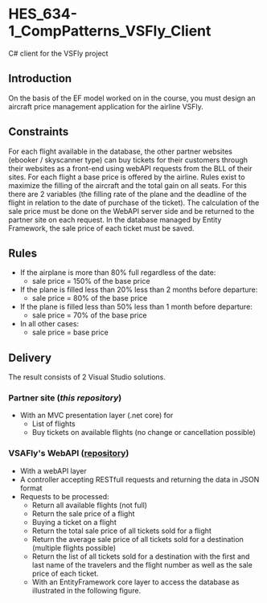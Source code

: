 # HES_634-1_CompPatterns_VSFly_Client
C# client for the VSFly project

## Introduction
On the basis of the EF model worked on in the course, you must design an aircraft price management application for the airline VSFly.

## Constraints
For each flight available in the database, the other partner websites (ebooker / skyscanner type) can buy tickets for their customers through their websites as a front-end using webAPI requests from the BLL of their sites.
For each flight a base price is offered by the airline. Rules exist to maximize the filling of the aircraft and the total gain on all seats. For this there are 2 variables (the filling rate of the plane and the deadline of the flight in relation to the date of purchase of the ticket). The calculation of the sale price must be done on the WebAPI server side and be returned to the partner site on each request. In the database managed by Entity Framework, the sale price of each ticket must be saved.

## Rules
- If the airplane is more than 80% full regardless of the date:
  - sale price = 150% of the base price
- If the plane is filled less than 20% less than 2 months before departure:
  - sale price = 80% of the base price
- If the plane is filled less than 50% less than 1 month before departure:
  - sale price = 70% of the base price
- In all other cases:
  - sale price = base price

## Delivery
The result consists of 2 Visual Studio solutions.
### Partner site (*this repository*)
-	With an MVC presentation layer (.net core) for
    -	List of flights
    -	Buy tickets on available flights (no change or cancellation possible)

### VSAFly's WebAPI ([repository](https://github.com/Khrid/HES_634-1_CompPatterns_VSFly_WebAPI))
-	With a webAPI layer
  -	A controller accepting RESTfull requests and returning the data in JSON format
  - Requests to be processed:
      - Return all available flights (not full)
      - Return the sale price of a flight
      - Buying a ticket on a flight
      - Return the total sale price of all tickets sold for a flight
      - Return the average sale price of all tickets sold for a destination (multiple flights possible)
      - Return the list of all tickets sold for a destination with the first and last name of the travelers and the flight number as well as the sale price of each ticket.
      - With an EntityFramework core layer to access the database as illustrated in the following figure.
